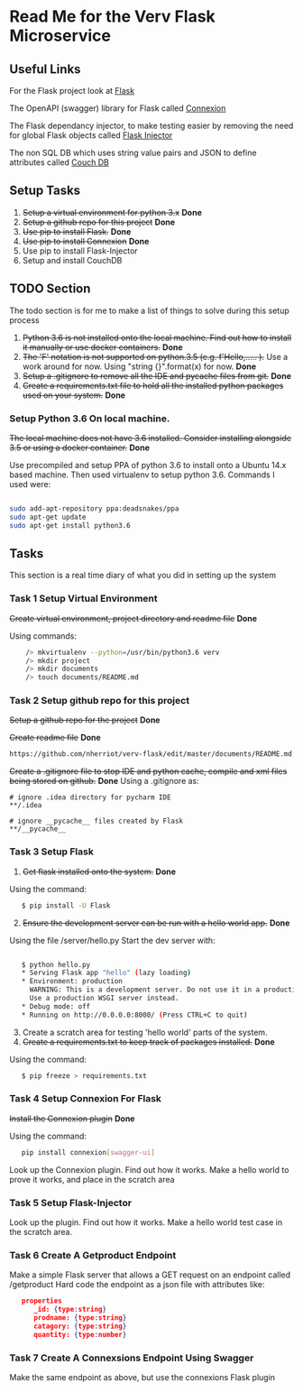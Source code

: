 # Read Me for the Verv Flask Microservice

## Useful Links

For the Flask project look at [Flask](http://flask.pocoo.org)

The OpenAPI (swagger) library for Flask called [Connexion](http://connexion.readthedocs.io/en/latest)

The Flask dependancy injector, to make testing easier by removing the need for global Flask objects called [Flask Injector](http://pypi.org/project/Flask-Injector)

The non SQL DB which uses string value pairs and JSON to define attributes called [Couch DB](http://couchdb.apache.org/)

## Setup Tasks

1. ~~Setup a virtual environment for python 3.x~~ **Done**
2. ~~Setup a github repo for this project~~ **Done**
2. ~~Use pip to install Flask.~~ **Done**
3. ~~Use pip to install Connexion~~ **Done**
4. Use pip to install Flask-Injector
5. Setup and install CouchDB

## TODO Section
The todo section is for me to make a list of things to solve during this setup process
1) ~~Python 3.6 is not installed onto the local machine. Find out how to install it manually or use docker containers.~~ **Done**
2) ~~The 'F' notation is not supported on python.3.5 (e.g. f'Hello,..... ).~~ Use a work around for now. Using "string {}".format(x) for now. **Done**
3) ~~Setup a .gitignore to remove all the IDE and pycache files from git.~~ **Done**
4) ~~Create a requirements.txt file to hold all the installed python packages used on your system.~~ **Done**


### Setup Python 3.6 On local machine.
~~The local machine does not have 3.6 installed. Consider installing alongside 3.5 or using
a docker container.~~ **Done**

Use precompiled and setup PPA of python 3.6 to install onto a Ubuntu 14.x based machine. Then used virtualenv to setup python 3.6. Commands I used were:

```bash

sudo add-apt-repository ppa:deadsnakes/ppa
sudo apt-get update
sudo apt-get install python3.6
```


## Tasks
This section is a real time diary of what you did in setting up the system


### Task 1 Setup Virtual Environment
~~Create virtual environment, project directory and readme file~~ **Done**


Using commands:

``` bash
	/> mkvirtualenv --python=/usr/bin/python3.6 verv
	/> mkdir project
	/> mkdir documents
	/> touch documents/README.md
```

### Task 2 Setup github repo for this project
~~Setup a github repo for the project~~ **Done**

~~Create readme file~~ **Done**
```bash
https://github.com/nherriot/verv-flask/edit/master/documents/README.md
```
~~Create a .gitignore file to stop IDE and python cache, compile and xml files being stored on github.~~ **Done**
Using a .gitignore as:

```
# ignore .idea directory for pycharm IDE
**/.idea

# ignore __pycache__ files created by Flask
**/__pycache__

```


### Task 3 Setup Flask
1. ~~Get flask installed onto the system.~~ **Done**


Using the command:
```bash
   $ pip install -U Flask
```

2. ~~Ensure the development server can be run with a hello world app.~~ **Done**

Using the file /server/hello.py
Start the dev server with:
```bash

   $ python hello.py
   * Serving Flask app "hello" (lazy loading)
   * Environment: production
     WARNING: This is a development server. Do not use it in a production deployment.
     Use a production WSGI server instead.
   * Debug mode: off
   * Running on http://0.0.0.0:8000/ (Press CTRL+C to quit)
```

3. Create a scratch area for testing 'hello world' parts of the system.
4. ~~Create a requirements.txt to keep track of packages installed.~~ **Done**

Using the command:
```bash
   $ pip freeze > requirements.txt
```

### Task 4 Setup Connexion For Flask
~~Install the Connexion plugin~~ **Done**

Using the command:
```bash
   pip install connexion[swagger-ui]
```

Look up the Connexion plugin.
Find out how it works.
Make a hello world to prove it works, and place in the scratch area

### Task 5 Setup Flask-Injector
Look up the plugin.
Find out how it works.
Make a hello world test case in the scratch area.

### Task 6 Create A Getproduct Endpoint
Make a simple Flask server that allows a GET request on an endpoint called /getproduct
Hard code the endpoint as a json file with attributes like:
```json
   properties
      _id: {type:string}
      prodname: {type:string}
      catagory: {type:string}
      quantity: {type:number}
```

### Task 7 Create A Connexsions Endpoint Using Swagger
Make the same endpoint as above, but use the connexions Flask plugin


